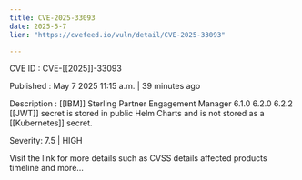 ```yaml
---
title: CVE-2025-33093
date: 2025-5-7
lien: "https://cvefeed.io/vuln/detail/CVE-2025-33093"

---
```


CVE ID : CVE-[[2025]]-33093

Published :  May 7
2025
11:15 a.m. | 39 minutes ago

Description :  [[IBM]] Sterling Partner Engagement Manager 6.1.0
6.2.0
6.2.2  [[JWT]] secret is stored in public Helm Charts and is not stored as a  [[Kubernetes]] secret.

Severity: 7.5 | HIGH

Visit the link for more details
such as CVSS details
affected products
timeline
and more...
